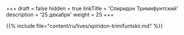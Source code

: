 +++
draft = false
hidden = true
linkTitle = 'Спиридон Тримифунтский'
description = '25 декабря'
weight = 25
+++

{{% include file="content/ru/lives/spiridon-trimifuntskii.md" %}}
